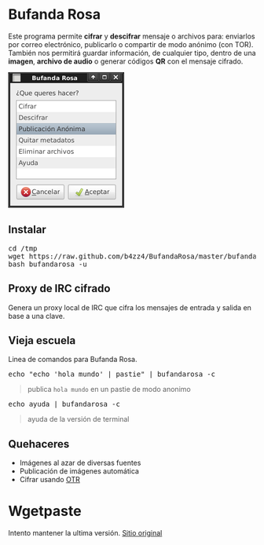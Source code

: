 # Bufanda Rosa

Este programa permite **cifrar** y **descifrar** mensaje o archivos para: enviarlos por correo electrónico, publicarlo o compartir de modo anónimo (con TOR). 
También nos permitirá guardar información, de cualquier tipo, dentro de una **imagen**,  **archivo de audio** o generar códigos **QR** con el mensaje cifrado.

![captura del programa](img/cifrado.png)

## Instalar

<pre>
cd /tmp
wget https://raw.github.com/b4zz4/BufandaRosa/master/bufandarosa
bash bufandarosa -u
</pre>

## Proxy de IRC cifrado

Genera un proxy local de IRC que cifra los mensajes de entrada y salida en base a una clave.

## Vieja escuela

Linea de comandos para Bufanda Rosa.

<pre>
echo "echo 'hola mundo' | pastie" | bufandarosa -c
</pre>
> publica `hola mundo` en un pastie de modo anonimo

<pre>
echo ayuda | bufandarosa -c
</pre>
> ayuda de la versión de terminal

## Quehaceres

* Imágenes al azar de diversas fuentes
* Publicación de imágenes automática
* Cifrar usando [OTR](http://www.cypherpunks.ca/otr/)

# Wgetpaste

Intento mantener la ultima versión. [Sitio original](http://wgetpaste.zlin.dk/)
